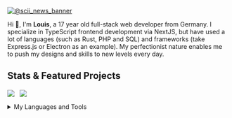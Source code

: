 
[![@scii_news_banner](https://github.com/codedotspirit/codedotspirit/assets/66965600/402f7784-886d-4bbf-a00f-241b5f104017)](https://github.com/codedotspirit/at-scii)

Hi 👋, I'm **Louis**, a 17 year old full-stack web developer from Germany. I specialize in TypeScript frontend development via NextJS, but have used a lot of languages (such as Rust, PHP and SQL) and frameworks (take Express.js or Electron as an example). My perfectionist nature enables me to push my designs and skills to new levels every day.

## Stats & Featured Projects
<a href="https://github.com/codedotspirit/at-scii" style="text-decoration: none;"><img align="center" src="https://github-readme-stats.vercel.app/api/pin/?username=codedotspirit&repo=at-scii&theme=dark&border_color=0b0b0b&bg_color=0b0b0b&border_radius=16&text_color=ffffff&icon_color=e30449" /></a>
&nbsp;
<a href="https://github.com/codedotspirit/Website"><img align="center" src="https://github-readme-stats.vercel.app/api/pin/?username=codedotspirit&repo=Website&theme=dark&border_color=0b0b0b&bg_color=0b0b0b&border_radius=16&text_color=ffffff&icon_color=e30449" /></a>

<details>
  <summary>My Languages and Tools</summary>
  
  #### Programming Languages:
  <p align="left">
    <a href="https://developer.mozilla.org/en-US/docs/Web/JavaScript" target="_blank" rel="noreferrer"><img src="https://raw.githubusercontent.com/devicons/devicon/master/icons/javascript/javascript-original.svg" alt="javascript" width="40" height="40"/></a>
    <a href="https://www.typescriptlang.org/" target="_blank" rel="noreferrer"><img src="https://raw.githubusercontent.com/devicons/devicon/master/icons/typescript/typescript-original.svg" alt="typescript" width="40" height="40"/></a>
    <a href="https://www.rust-lang.org" target="_blank" rel="noreferrer"><img src="https://cdn.jsdelivr.net/gh/devicons/devicon@latest/icons/rust/rust-original.svg" alt="rust" width="40" height="40"/></a>
  </p>
  
  #### Frontend Development:
  <p align="left">
    <a href="https://www.w3schools.com/css/" target="_blank" rel="noreferrer"><img src="https://raw.githubusercontent.com/devicons/devicon/master/icons/css3/css3-original-wordmark.svg" alt="css3" width="40" height="40"/></a>
    <a href="https://www.w3.org/html/" target="_blank" rel="noreferrer"><img src="https://raw.githubusercontent.com/devicons/devicon/master/icons/html5/html5-original-wordmark.svg" alt="html5" width="40" height="40"/></a>
    <a href="https://tailwindcss.com/" target="_blank" rel="noreferrer"><img src="https://www.vectorlogo.zone/logos/tailwindcss/tailwindcss-icon.svg" alt="tailwind" width="40" height="40"/></a>
    <a href="https://reactjs.org/" target="_blank" rel="noreferrer"><img src="https://raw.githubusercontent.com/devicons/devicon/master/icons/react/react-original-wordmark.svg" alt="react" width="40" height="40"/></a>
    <a href="https://nextjs.org/" target="_blank" rel="noreferrer"><img src="https://cdn.worldvectorlogo.com/logos/nextjs-2.svg" alt="nextjs" width="40" height="40"/></a>
  </p>
  
  #### Backend Development:
  <p align="left">
    <a href="https://www.nginx.com" target="_blank" rel="noreferrer"><img src="https://raw.githubusercontent.com/devicons/devicon/master/icons/nginx/nginx-original.svg" alt="nginx" width="40" height="40"/></a>
    <a href="https://nodejs.org" target="_blank" rel="noreferrer"><img src="https://raw.githubusercontent.com/devicons/devicon/master/icons/nodejs/nodejs-original-wordmark.svg" alt="nodejs" width="40" height="40"/></a>
    <a href="https://expressjs.com" target="_blank" rel="noreferrer"><img src="https://raw.githubusercontent.com/devicons/devicon/master/icons/express/express-original-wordmark.svg" alt="express" width="40" height="40"/></a>
  </p>
  
  #### Databases
  <p align="left">
    <a href="https://surrealdb.com/" target="_blank" rel="noreferrer"><img src="https://raw.githubusercontent.com/surrealdb/.github/main/img/icon.png" alt="surrealdb" width="40" height="40"/></a>
    <a href="https://mariadb.org/" target="_blank" rel="noreferrer"><img src="https://www.vectorlogo.zone/logos/mariadb/mariadb-icon.svg" alt="mariadb" width="40" height="40"/></a> 
    <a href="https://www.mysql.com/" target="_blank" rel="noreferrer"><img src="https://raw.githubusercontent.com/devicons/devicon/master/icons/mysql/mysql-original-wordmark.svg" alt="mysql" width="40" height="40"/></a>
  </p>
  
  #### Devops
  <p align="left">
    <a href="https://www.docker.com/" target="_blank" rel="noreferrer"><img src="https://raw.githubusercontent.com/devicons/devicon/master/icons/docker/docker-original-wordmark.svg" alt="docker" width="40" height="40"/></a>
    <a href="https://www.gnu.org/software/bash/" target="_blank" rel="noreferrer"><img src="https://www.vectorlogo.zone/logos/gnu_bash/gnu_bash-icon.svg" alt="bash" width="40" height="40"/></a>
  </p>
  
  #### Frameworks
  <p align="left">
    <a href="https://www.electronjs.org" target="_blank" rel="noreferrer"><img src="https://raw.githubusercontent.com/devicons/devicon/master/icons/electron/electron-original.svg" alt="electron" width="40" height="40"/></a>
  </p>
  
  #### Software
  <p align="left">
    <a href="https://www.figma.com/" target="_blank" rel="noreferrer"><img src="https://www.vectorlogo.zone/logos/figma/figma-icon.svg" alt="figma" width="40" height="40"/></a>
    <a href="https://www.photoshop.com/en" target="_blank" rel="noreferrer"><img src="https://raw.githubusercontent.com/devicons/devicon/master/icons/photoshop/photoshop-line.svg" alt="photoshop" width="40" height="40"/></a>
    <a href="https://postman.com" target="_blank" rel="noreferrer"><img src="https://www.vectorlogo.zone/logos/getpostman/getpostman-icon.svg" alt="postman" width="40" height="40"/></a>
    <a href="https://insomnia.rest" target="_blank" rel="noreferrer"><img src="https://insomnia.rest/images/insomnia-logo.svg" alt="insomnia" width="40" height="40"/></a>
  </p>
  
  #### Other 
  <p align="left">
    <a href="https://www.linux.org/" target="_blank" rel="noreferrer"><img src="https://raw.githubusercontent.com/devicons/devicon/master/icons/linux/linux-original.svg" alt="linux" width="40" height="40"/></a>
    <a href="https://git-scm.com/" target="_blank" rel="noreferrer"><img src="https://www.vectorlogo.zone/logos/git-scm/git-scm-icon.svg" alt="git" width="40" height="40"/></a>
    <a href="https://www.arduino.cc/" target="_blank" rel="noreferrer"><img src="https://cdn.worldvectorlogo.com/logos/arduino-1.svg" alt="arduino" width="40" height="40"/></a>
  </p>
</details>
